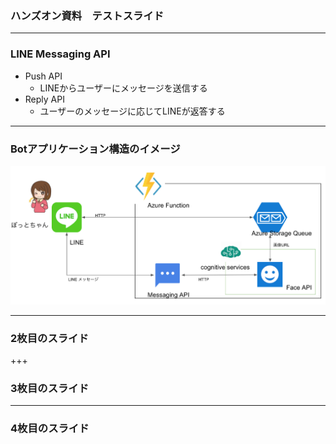 ### ハンズオン資料　テストスライド

---

### LINE Messaging API

+ Push API
    + LINEからユーザーにメッセージを送信する
+ Reply API
    + ユーザーのメッセージに応じてLINEが返答する

---

### Botアプリケーション構造のイメージ

![app-configuration](image/app-configuration.png)

---


### 2枚目のスライド

+++


### 3枚目のスライド

---


### 4枚目のスライド
